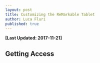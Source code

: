 ```yaml
---
layout: post
title: Customizing the ReMarkable Tablet
author: Luca Fluri
published: true
---
```

**[Last Updated: 2017-11-21]**

## Getting Access
